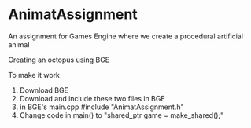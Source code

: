 # AnimatAssignment
An assignment for Games Engine where we create a procedural artificial animal

Creating an octopus using BGE

To make it work
1. Download BGE
2. Download and include these two files in BGE
3. in BGE's main.cpp #include "AnimatAssignment.h"
4. Change code in main() to "shared_ptr<Game> game = make_shared<AnimatAssignment>();"
